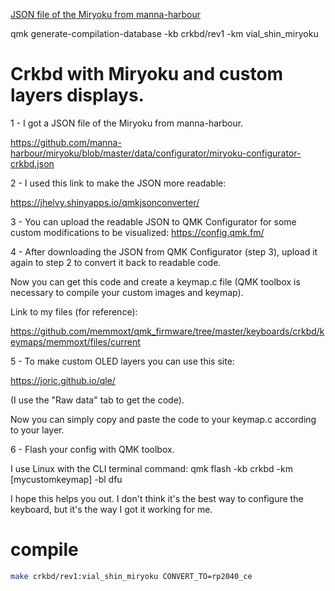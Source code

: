 [JSON file of the Miryoku from manna-harbour](https://www.reddit.com/r/crkbd/comments/1bxrv2y/corne_keyboard_want_to_use_miryoku_qmk_how_to_add/)

qmk generate-compilation-database -kb crkbd/rev1 -km vial_shin_miryoku

# Crkbd with Miryoku and custom layers displays.

1 - I got a JSON file of the Miryoku from manna-harbour.

https://github.com/manna-harbour/miryoku/blob/master/data/configurator/miryoku-configurator-crkbd.json

2 - I used this link to make the JSON more readable:

https://jhelvy.shinyapps.io/qmkjsonconverter/

3 - You can upload the readable JSON to QMK Configurator for some custom modifications to be visualized: https://config.qmk.fm/

4 - After downloading the JSON from QMK Configurator (step 3), upload it again to step 2 to convert it back to readable code.

Now you can get this code and create a keymap.c file (QMK toolbox is necessary to compile your custom images and keymap).

Link to my files (for reference):

https://github.com/memmoxt/qmk_firmware/tree/master/keyboards/crkbd/keymaps/memmoxt/files/current

5 - To make custom OLED layers you can use this site:

https://joric.github.io/qle/

(I use the "Raw data" tab to get the code).

Now you can simply copy and paste the code to your keymap.c according to your layer.

6 - Flash your config with QMK toolbox.

I use Linux with the CLI terminal command: qmk flash -kb crkbd -km [mycustomkeymap] -bl dfu

I hope this helps you out. I don't think it's the best way to configure the keyboard, but it's the way I got it working for me.

# compile

```bash
make crkbd/rev1:vial_shin_miryoku CONVERT_TO=rp2040_ce
```